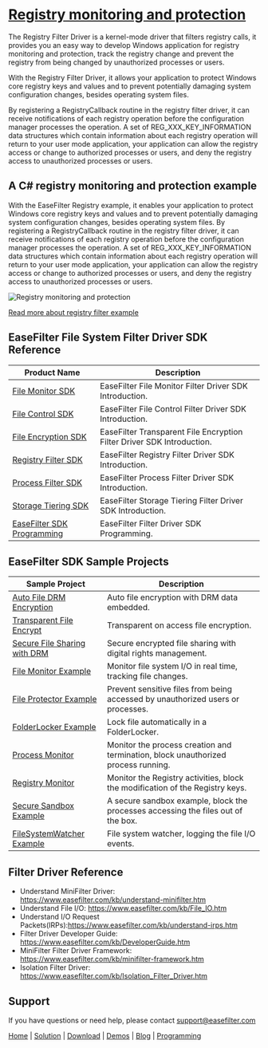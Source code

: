 # [Registry monitoring and protection](https://www.easefilter.com/Forums_Files/RegMon.htm)

The Registry Filter Driver is a kernel-mode driver that filters registry calls, it provides you an easy way to develop Windows application for registry monitoring and protection, track the registry change and prevent the registry from being changed by unauthorized processes or users. 

With the Registry Filter Driver, it allows your application to protect Windows core registry keys and values and to prevent potentially damaging system configuration changes, besides operating system files. 

By registering a RegistryCallback routine in the registry filter driver, it can receive notifications of each registry operation before the configuration manager processes the operation. A set of REG_XXX_KEY_INFORMATION data structures which contain information about each registry operation will return to your user mode application, your application can allow the registry access or change to authorized processes or users, and deny the registry access to unauthorized processes or users.

## A C# registry monitoring and protection example

With the EaseFilter Registry example, it enables your application to protect Windows core registry keys and values and to prevent potentially damaging system configuration changes, besides operating system files. By registering a RegistryCallback routine in the registry filter driver, it can receive notifications of each registry operation before the configuration manager processes the operation. A set of REG_XXX_KEY_INFORMATION data structures which contain information about each registry operation will return to your user mode application, your application can allow the registry access or change to authorized processes or users, and deny the registry access to unauthorized processes or users.

![Registry monitoring and protection](https://www.easefilter.com/images/registryScreenshot.png)
 
[Read more about registry filter example](https://www.easefilter.com/Forums_Files/RegMon.htm)


## EaseFilter File System Filter Driver SDK Reference
| Product Name | Description |
| --- | --- |
| [File Monitor SDK](https://www.easefilter.com/kb/file-monitor-filter-driver-sdk.htm) | EaseFilter File Monitor Filter Driver SDK Introduction. |
| [File Control SDK](https://www.easefilter.com/kb/file-control-file-security-sdk.htm) | EaseFilter File Control Filter Driver SDK Introduction. |
| [File Encryption SDK](https://www.easefilter.com/kb/transparent-file-encryption-filter-driver-sdk.htm) | EaseFilter Transparent File Encryption Filter Driver SDK Introduction. |
| [Registry Filter SDK](https://www.easefilter.com/kb/registry-filter-drive-sdk.htm) | EaseFilter Registry Filter Driver SDK Introduction. |
| [Process Filter SDK](https://www.easefilter.com/kb/process-filter-driver-sdk.htm) | EaseFilter Process Filter Driver SDK Introduction. |
| [Storage Tiering SDK](https://www.easefilter.com/cloud/storage-tiering-sdk.htm) | EaseFilter Storage Tiering Filter Driver SDK Introduction. |
| [EaseFilter SDK Programming](https://www.easefilter.com/kb/programming.htm) | EaseFilter Filter Driver SDK Programming. |

## EaseFilter SDK Sample Projects
| Sample Project | Description |
| --- | --- |
| [Auto File DRM Encryption](https://www.easefilter.com/kb/auto-file-drm-encryption-tool.htm) | Auto file encryption with DRM data embedded. |
| [Transparent File Encrypt](https://www.easefilter.com/kb/AutoFileEncryption.htm) | Transparent on access file encryption. |
| [Secure File Sharing with DRM](https://www.easefilter.com/kb/DRM_Secure_File_Sharing.htm) | Secure encrypted file sharing with digital rights management. |
| [File Monitor Example](https://www.easefilter.com/kb/file-monitor-demo.htm) | Monitor file system I/O in real time, tracking file changes. |
| [File Protector Example](https://www.easefilter.com/kb/file-protector-demo.htm) | Prevent sensitive files from being accessed by unauthorized users or processes. |
| [FolderLocker Example](https://www.easefilter.com/kb/FolderLocker.htm) | Lock file automatically in a FolderLocker. |
| [Process Monitor](https://www.easefilter.com/kb/Process-Monitor.htm) | Monitor the process creation and termination, block unauthorized process running. |
| [Registry Monitor](https://www.easefilter.com/kb/RegMon.htm) | Monitor the Registry activities, block the modification of the Registry keys. |
| [Secure Sandbox Example](https://www.easefilter.com/kb/Secure-Sandbox.htm) |A secure sandbox example, block the processes accessing the files out of the box. |
| [FileSystemWatcher Example](https://www.easefilter.com/kb/FileSystemWatcher.htm) | File system watcher, logging the file I/O events. |

## Filter Driver Reference

* Understand MiniFilter Driver: https://www.easefilter.com/kb/understand-minifilter.htm
* Understand File I/O: https://www.easefilter.com/kb/File_IO.htm
* Understand I/O Request Packets(IRPs):https://www.easefilter.com/kb/understand-irps.htm
* Filter Driver Developer Guide: https://www.easefilter.com/kb/DeveloperGuide.htm
* MiniFilter Filter Driver Framework: https://www.easefilter.com/kb/minifilter-framework.htm
* Isolation Filter Driver: https://www.easefilter.com/kb/Isolation_Filter_Driver.htm

## Support
If you have questions or need help, please contact support@easefilter.com 

[Home](https://www.easefilter.com/) | [Solution](https://www.easefilter.com/solutions.htm) | [Download](https://www.easefilter.com/download.htm) | [Demos](https://www.easefilter.com/online-fileio-test.aspx) | [Blog](https://blog.easefilter.com/) | [Programming](https://www.easefilter.com/kb/programming.htm)
